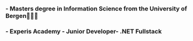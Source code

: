 ### - Masters degree in Information Science from the University of Bergen📝👨‍🎓
### - Experis Academy - Junior Developer- .NET Fullstack


<!--
**kristofferblucher/kristofferblucher** is a ✨ _special_ ✨ repository because its `README.md` (this file) appears on your GitHub profile.

Here are some ideas to get you started:

- 🔭 I’m currently working on my masters degree in Information Science
- Based at the University of Bergen

